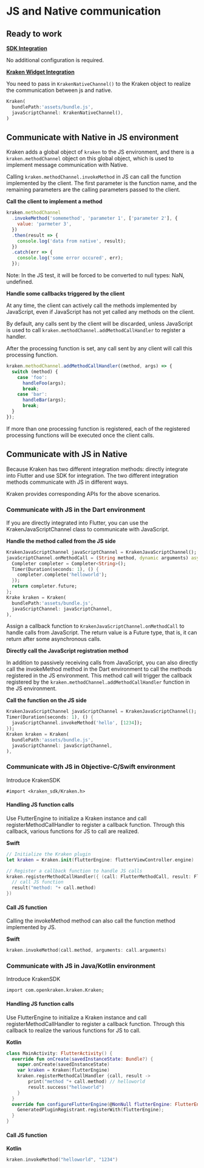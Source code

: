 # JS and Native communication

## Ready to work

**[SDK Integration](/en-US/guide/native/interpolation-app)**

No additional configuration is required.

**[Kraken Widget Integration](/en-US/guide/native/interpolation-flutter)**

You need to pass in `KrakenNativeChannel()` to the Kraken object to realize the communication between js and native.

```dart
Kraken(
  bundlePath:'assets/bundle.js',
  javaScriptChannel: KrakenNativeChannel(),
)
```

## Communicate with Native in JS environment

Kraken adds a global object of `kraken` to the JS environment, and there is a `kraken.methodChannel` object on this global object, which is used to implement message communication with Native.

Calling `kraken.methodChannel.invokeMethod` in JS can call the function implemented by the client. The first parameter is the function name, and the remaining parameters are the calling parameters passed to the client.

**Call the client to implement a method**

```javascript
kraken.methodChannel
  .invokeMethod('somemethod', 'parameter 1', ['parameter 2'], {
    value: 'parmeter 3',
  })
  .then(result => {
    console.log('data from native', result);
  })
  .catch(err => {
    console.log('some error occured', err);
  });
```

Note: In the JS test, it will be forced to be converted to null types: NaN, undefined.

**Handle some callbacks triggered by the client**

At any time, the client can actively call the methods implemented by JavaScript, even if JavaScript has not yet called any methods on the client.

By default, any calls sent by the client will be discarded, unless JavaScript is used to call `kraken.methodChannel.addMethodCallHandler` to register a handler.

After the processing function is set, any call sent by any client will call this processing function.

```javascript
kraken.methodChannel.addMethodCallHandler((method, args) => {
  switch (method) {
    case 'foo':
      handleFoo(args);
      break;
    case 'bar':
      handleBar(args);
      break;
  }
});
```

If more than one processing function is registered, each of the registered processing functions will be executed once the client calls.

## Communicate with JS in Native

Because Kraken has two different integration methods: directly integrate into Flutter and use SDK for integration.
The two different integration methods communicate with JS in different ways.

Kraken provides corresponding APIs for the above scenarios.

### Communicate with JS in the Dart environment

If you are directly integrated into Flutter, you can use the KrakenJavaScriptChannel class to communicate with JavaScript.

**Handle the method called from the JS side**

```dart
KrakenJavaScriptChannel javaScriptChannel = KrakenJavaScriptChannel();
javaScriptChannel.onMethodCall = (String method, dynamic arguments) async {
  Completer completer = Completer<String>();
  Timer(Duration(seconds: 1), () {
    completer.complete('helloworld');
  });
  return completer.future;
};
Krake kraken = Kraken(
  bundlePath:'assets/bundle.js',
  javaScriptChannel: javaScriptChannel,
),
```

Assign a callback function to `KrakenJavaScriptChannel.onMethodCall` to handle calls from JavaScript. The return value is a Future type, that is, it can return after some asynchronous calls.

**Directly call the JavaScript registration method**

In addition to passively receiving calls from JavaScript, you can also directly call the invokeMethod method in the Dart environment to call the methods registered in the JS environment.
This method call will trigger the callback registered by the `kraken.methodChannel.addMethodCallHandler` function in the JS environment.

**Call the function on the JS side**

```dart
KrakenJavaScriptChannel javaScriptChannel = KrakenJavaScriptChannel();
Timer(Duration(seconds: 1), () {
  javaScriptChannel.invokeMethod('hello', [1234]);
});
Kraken kraken = Kraken(
  bundlePath:'assets/bundle.js',
  javaScriptChannel: javaScriptChannel,
),
```

### Communicate with JS in Objective-C/Swift environment

Introduce KrakenSDK

```
#import <kraken_sdk/Kraken.h>
```

#### Handling JS function calls

Use FlutterEngine to initialize a Kraken instance and call registerMethodCallHandler to register a callback function. Through this callback, various functions for JS to call are realized.

**Swift**

```swift
// Initialize the Kraken plugin
let kraken = Kraken.init(flutterEngine: flutterViewController.engine)

// Register a callback function to handle JS calls
kraken.registerMethodCallHandler({ (call: FlutterMethodCall, result: FlutterResult) in
  // call JS function
  result("method: "+ call.method)
})
```

#### Call JS function

Calling the invokeMethod method can also call the function method implemented by JS.

**Swift**

```swift
kraken.invokeMethod(call.method, arguments: call.arguments)
```

### Communicate with JS in Java/Kotlin environment

Introduce KrakenSDK

```
import com.openkraken.kraken.Kraken;
```

#### Handling JS function calls

Use FlutterEngine to initialize a Kraken instance and call registerMethodCallHandler to register a callback function. Through this callback to realize the various functions for JS to call.

**Kotlin**

```kotlin
class MainActivity: FlutterActivity() {
  override fun onCreate(savedInstanceState: Bundle?) {
    super.onCreate(savedInstanceState)
    var kraken = Kraken(flutterEngine)
    kraken.registerMethodCallHandler {call, result ->
        print("method "+ call.method) // helloworld
        result.success("helloworld")
    }
  }
  override fun configureFlutterEngine(@NonNull flutterEngine: FlutterEngine) {
    GeneratedPluginRegistrant.registerWith(flutterEngine);
  }
}
```

#### Call JS function

**Kotlin**

```kotlin
kraken.invokeMethod("helloworld", "1234")
```
